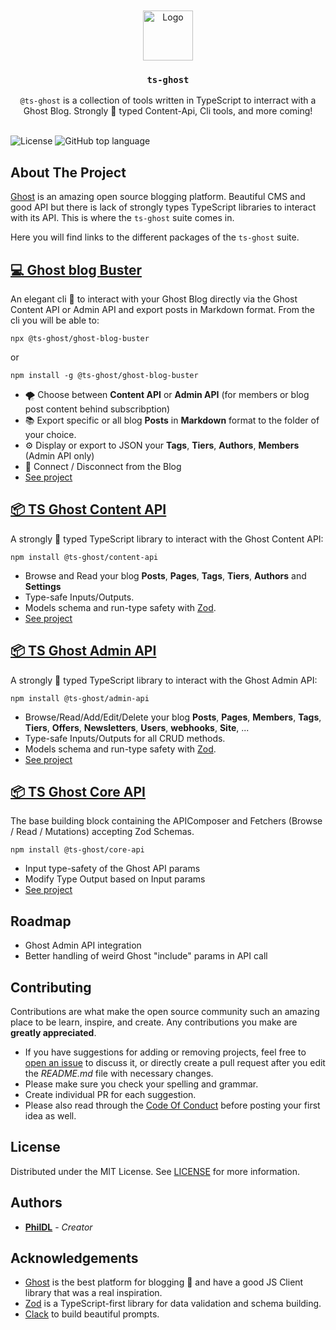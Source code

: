 <br/>
<br/>

<div align="center">
  <a href="https://github.com/PhilDL/ts-ghost">
    <img src="https://user-images.githubusercontent.com/4941205/221607740-28ce02cb-da96-4e34-a40d-8163bb7c668f.png" alt="Logo" width="auto" height="80">
  </a>

  <h3 align="center"><code>ts-ghost</code></h3>

  <p align="center">
    <code>@ts-ghost</code> is a collection of tools written in TypeScript to interract with a Ghost Blog. Strongly 🦾 typed Content-Api, Cli tools, and more coming!
    <br/>
    <br/>
  </p>
</div>

![License](https://img.shields.io/github/license/PhilDL/ts-ghost) ![GitHub top language](https://img.shields.io/github/languages/top/PhilDL/ts-ghost)

## About The Project

[Ghost](https://ghost.org/) is an amazing open source blogging platform. Beautiful CMS and good API but there is lack of strongly types TypeScript libraries to interact with its API. This is where the `ts-ghost` suite comes in.

Here you will find links to the different packages of the `ts-ghost` suite.

## [💻 Ghost blog Buster](https://github.com/PhilDL/ts-ghost/tree/main/apps/ghost-blog-buster)

An elegant cli 🤖 to interact with your Ghost Blog directly via the Ghost Content API or Admin API and export posts in Markdown format. From the cli you will be able to:

```shell
npx @ts-ghost/ghost-blog-buster
```

or

```shell
npm install -g @ts-ghost/ghost-blog-buster
```

- 🌪️ Choose between **Content API** or **Admin API** (for members or blog post content behind subscribption)
- 📚 Export specific or all blog **Posts** in **Markdown** format to the folder of your choice.
- ⚙️ Display or export to JSON your **Tags**, **Tiers**, **Authors**, **Members** (Admin API only)
- 📶 Connect / Disconnect from the Blog
- [See project](https://github.com/PhilDL/ts-ghost/tree/main/apps/ghost-blog-buster)

## [📦 TS Ghost Content API](https://github.com/PhilDL/ts-ghost/tree/main/packages/ts-ghost-content-api)

A strongly 🦾 typed TypeScript library to interact with the Ghost Content API:

```shell
npm install @ts-ghost/content-api
```

- Browse and Read your blog **Posts**, **Pages**, **Tags**, **Tiers**, **Authors** and **Settings**
- Type-safe Inputs/Outputs.
- Models schema and run-type safety with [Zod](https://github.com/colinhacks/zod).
- [See project](https://github.com/PhilDL/ts-ghost/tree/main/packages/ts-ghost-content-api)

## [📦 TS Ghost Admin API](https://github.com/PhilDL/ts-ghost/tree/main/packages/ts-ghost-admin-api)

A strongly 🦾 typed TypeScript library to interact with the Ghost Admin API:

```shell
npm install @ts-ghost/admin-api
```

- Browse/Read/Add/Edit/Delete your blog **Posts**, **Pages**, **Members**, **Tags**, **Tiers**, **Offers**, **Newsletters**, **Users**, **webhooks**, **Site**, ...
- Type-safe Inputs/Outputs for all CRUD methods.
- Models schema and run-type safety with [Zod](https://github.com/colinhacks/zod).
- [See project](https://github.com/PhilDL/ts-ghost/tree/main/packages/ts-ghost-admin-api)

## [📦 TS Ghost Core API](https://github.com/PhilDL/ts-ghost/tree/main/packages/ts-ghost-core-api)

The base building block containing the APIComposer and Fetchers (Browse / Read / Mutations) accepting Zod Schemas.

```shell
npm install @ts-ghost/core-api
```

- Input type-safety of the Ghost API params
- Modify Type Output based on Input params
- [See project](https://github.com/PhilDL/ts-ghost/tree/main/packages/ts-ghost-core-api)

## Roadmap

- Ghost Admin API integration
- Better handling of weird Ghost "include" params in API call

## Contributing

Contributions are what make the open source community such an amazing place to be learn, inspire, and create. Any contributions you make are **greatly appreciated**.

- If you have suggestions for adding or removing projects, feel free to [open an issue](https://github.com/PhilDL/ts-ghost/issues/new) to discuss it, or directly create a pull request after you edit the _README.md_ file with necessary changes.
- Please make sure you check your spelling and grammar.
- Create individual PR for each suggestion.
- Please also read through the [Code Of Conduct](https://github.com/PhilDL/ts-ghost/blob/main/CODE_OF_CONDUCT.md) before posting your first idea as well.

## License

Distributed under the MIT License. See [LICENSE](https://github.com/PhilDL/ts-ghost/blob/main/LICENSE.md) for more information.

## Authors

- **[PhilDL](https://github.com/PhilDL)** - _Creator_

## Acknowledgements

- [Ghost](https://ghost.org/) is the best platform for blogging 💖 and have a good JS Client library that was a real inspiration.
- [Zod](https://github.com/colinhacks/zod) is a TypeScript-first library for data validation and schema building.
- [Clack](https://github.com/natemoo-re/clack) to build beautiful prompts.

